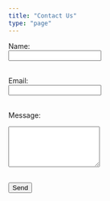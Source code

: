 ```yaml
---
title: "Contact Us"
type: "page"
---
```


<form action="https://formspree.io/f/xovwgpyd" method="POST">
  <label for="name">Name:</label><br>
  <input type="text" id="name" name="name" required><br><br>

  <label for="email">Email:</label><br>
  <input type="email" id="email" name="_replyto" required><br><br>

  <label for="message">Message:</label><br>
  <textarea id="message" name="message" rows="5" required></textarea><br><br>
  <input type="hidden" name="_next" value="https://alsolaiman.com/en/thanks">

  <button type="submit">Send</button>
</form>
